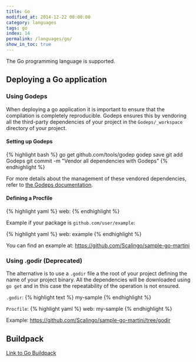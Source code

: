 ```yaml
---
title: Go
modified_at: 2014-12-22 00:00:00
category: languages
tags: go
index: 14
permalink: /languages/go/
show_in_toc: true
---
```


The Go programming language is supported.

## Deploying a Go application

### Using Godeps

When deploying a go application it is important to ensure that the
compilation is completely reproducible.  Godeps ensures this by vendoring
all the third-party dependencies of your project in the `Godeps/_workspace`
directory of your project.

#### Setting up Godeps

{% highlight bash %}
go get github.com/tools/godep
godep save <package of your project>
git add Godeps
git commit -m "Vendor all dependencies with Godeps"
{% endhighlight %}

For more details about the management of these vendored dependencies,
refer to [the Godeps documentation](https://github.com/tools/godep).

#### Defining a Procfile

{% highlight yaml %}
web: <base package name>
{% endhighlight %}

Example if your package is `github.com/user/example`:

{% highlight yaml %}
web: example
{% endhighlight %}

You can find an example at: https://github.com/Scalingo/sample-go-martini

### Using .godir (Deprecated)

The alternative is to use a `.godir` file a the root of your project
defining the name of your project binary. All the dependencies will be
downloaded using `go get` and in this case the repeatability of the
operation is not ensured.

`.godir`:
{% highlight text %}
my-sample
{% endhighlight %}

`Procfile`:
{% highlight yaml %}
web: my-sample
{% endhighlight %}

Example: https://github.com/Scalingo/sample-go-martini/tree/godir

## Buildpack

[Link to Go Buildpack](https://github.com/kr/heroku-buildpack-go)
